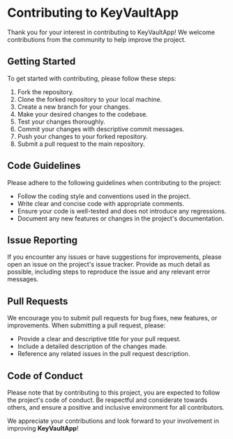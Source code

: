 # Contributing to KeyVaultApp

Thank you for your interest in contributing to KeyVaultApp! We welcome contributions from the community to help improve the project.

## Getting Started

To get started with contributing, please follow these steps:

1. Fork the repository.
2. Clone the forked repository to your local machine.
3. Create a new branch for your changes.
4. Make your desired changes to the codebase.
5. Test your changes thoroughly.
6. Commit your changes with descriptive commit messages.
7. Push your changes to your forked repository.
8. Submit a pull request to the main repository.

## Code Guidelines

Please adhere to the following guidelines when contributing to the project:

-   Follow the coding style and conventions used in the project.
-   Write clear and concise code with appropriate comments.
-   Ensure your code is well-tested and does not introduce any regressions.
-   Document any new features or changes in the project's documentation.

## Issue Reporting

If you encounter any issues or have suggestions for improvements, please open an issue on the project's issue tracker. Provide as much detail as possible, including steps to reproduce the issue and any relevant error messages.

## Pull Requests

We encourage you to submit pull requests for bug fixes, new features, or improvements. When submitting a pull request, please:

-   Provide a clear and descriptive title for your pull request.
-   Include a detailed description of the changes made.
-   Reference any related issues in the pull request description.

## Code of Conduct

Please note that by contributing to this project, you are expected to follow the project's code of conduct. Be respectful and considerate towards others, and ensure a positive and inclusive environment for all contributors.

We appreciate your contributions and look forward to your involvement in improving **KeyVaultApp**!

